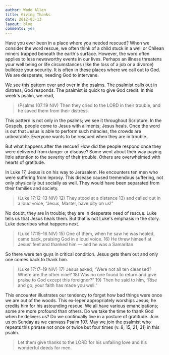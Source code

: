 ```yaml
---
author: Wade Allen
title: Giving Thanks
date: 2012-03-13
layout: blog
comments: yes
---
```


Have you ever been in a place where you needed rescued? When we consider the word rescue, we often think of a child stuck in a well or Chilean miners trapped beneath the earth's surface. However, the word often applies to less newsworthy events in our lives. Perhaps an illness threatens your well being or life circumstances (like the loss of a job or a divorce) bulldoze your security. It is often in these places where we call out to God. We are desperate, needing God to intervene.

We see this pattern over and over in the psalms. The psalmist calls out in distress; God responds. The psalmist is quick to give God credit. In this week's psalm, we read,

>(Psalms 107:19 NIV) Then they cried to the LORD in their trouble, and he saved them from their distress.

This pattern is not only in the psalms; we see it throughout Scripture. In the Gospels, people come to Jesus with ailments; Jesus heals. Once the word is out that Jesus is able to perform such miracles, the crowds are unbearable. Everyone wants to be rescued when they are in trouble. 

But what happens after the rescue? How did the people respond once they were delivered from danger or disease? Some went about their way paying little attention to the severity of their trouble. Others are overwhelmed with hearts of gratitude.

In Luke 17, Jesus is on his way to Jerusalem. He encounters ten men who were suffering from leprosy. This disease caused tremendous suffering, not only physically but socially as well. They would have been separated from their families and society. 

>(Luke 17:12–13 NIV) 12) They stood at a distance 13) and called out in a loud voice, “Jesus, Master, have pity on us!”

No doubt, they are in trouble; they are in desperate need of rescue. Luke tells us that Jesus heals them. But that is not Luke's emphasis in the story. Luke describes what happens next.

>(Luke 17:15–16 NIV) 15) One of them, when he saw he was healed, came back, praising God in a loud voice. 16) He threw himself at Jesus’ feet and thanked him — and he was a Samaritan. 

So there were ten guys in critical condition. Jesus gets them out and only one comes back to thank him.

>(Luke 17:17–19 NIV) 17) Jesus asked, “Were not all ten cleansed? Where are the other nine? 18) Was no one found to return and give praise to God except this foreigner?” 19) Then he said to him, “Rise and go; your faith has made you well.”

This encounter illustrates our tendency to forget how bad things were once we are out of the woods. This ex-leper appropriately worships Jesus; he credits him for his astounding rescue. We all have various emancipations; some are more profound than others. Do we take the time to thank God when he delivers us? Do we continually live in a posture of gratitude. Join us on Sunday as we canvass Psalm 107. May we join the psalmist who repeats this phrase not once or twice but four times (v. 8, 15, 21, 31) in this psalm.

>Let them give thanks to the LORD for his unfailing love and his wonderful deeds for men.

